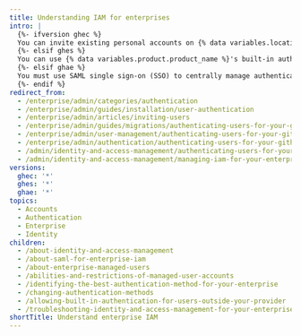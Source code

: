 ```yaml
---
title: Understanding IAM for enterprises
intro: |
  {%- ifversion ghec %}
  You can invite existing personal accounts on {% data variables.location.product_location %} to be members of your enterprise, and you can optionally enable SAML single sign-on (SSO) to centrally manage access. Alternatively, you can use {% data variables.product.prodname_emus %} with SAML SSO to create and control the accounts of your enterprise members.
  {%- elsif ghes %}
  You can use {% data variables.product.product_name %}'s built-in authentication, or you can centrally manage authentication and access to your instance with CAS, LDAP, or SAML.
  {%- elsif ghae %}
  You must use SAML single sign-on (SSO) to centrally manage authentication and access to your enterprise on {% data variables.product.product_name %}. Optionally, you can use System for Cross-domain Identity Management (SCIM) to automatically provision accounts and access on {% data variables.product.product_name %} when you make changes on your identity provider (IdP).
  {%- endif %}
redirect_from:
  - /enterprise/admin/categories/authentication
  - /enterprise/admin/guides/installation/user-authentication
  - /enterprise/admin/articles/inviting-users
  - /enterprise/admin/guides/migrations/authenticating-users-for-your-github-enterprise-instance
  - /enterprise/admin/user-management/authenticating-users-for-your-github-enterprise-server-instance
  - /enterprise/admin/authentication/authenticating-users-for-your-github-enterprise-server-instance
  - /admin/identity-and-access-management/authenticating-users-for-your-github-enterprise-server-instance
  - /admin/identity-and-access-management/managing-iam-for-your-enterprise
versions:
  ghec: '*'
  ghes: '*'
  ghae: '*'
topics:
  - Accounts
  - Authentication
  - Enterprise
  - Identity
children:
  - /about-identity-and-access-management
  - /about-saml-for-enterprise-iam
  - /about-enterprise-managed-users
  - /abilities-and-restrictions-of-managed-user-accounts
  - /identifying-the-best-authentication-method-for-your-enterprise
  - /changing-authentication-methods
  - /allowing-built-in-authentication-for-users-outside-your-provider
  - /troubleshooting-identity-and-access-management-for-your-enterprise
shortTitle: Understand enterprise IAM
---
```


